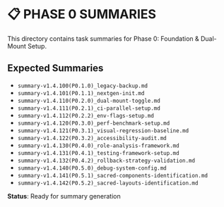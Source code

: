# 📋 **PHASE 0 SUMMARIES**

This directory contains task summaries for Phase 0: Foundation & Dual-Mount Setup.

## **Expected Summaries**
- `summary-v1.4.100(P0.1.0)_legacy-backup.md`
- `summary-v1.4.101(P0.1.1)_nextgen-init.md`
- `summary-v1.4.110(P0.2.0)_dual-mount-toggle.md`
- `summary-v1.4.111(P0.2.1)_ci-parallel-setup.md`
- `summary-v1.4.112(P0.2.2)_env-flags-setup.md`
- `summary-v1.4.120(P0.3.0)_perf-benchmark-setup.md`
- `summary-v1.4.121(P0.3.1)_visual-regression-baseline.md`
- `summary-v1.4.122(P0.3.2)_accessibility-audit.md`
- `summary-v1.4.130(P0.4.0)_role-analysis-framework.md`
- `summary-v1.4.131(P0.4.1)_testing-framework-setup.md`
- `summary-v1.4.132(P0.4.2)_rollback-strategy-validation.md`
- `summary-v1.4.140(P0.5.0)_debug-system-config.md`
- `summary-v1.4.141(P0.5.1)_sacred-components-identification.md`
- `summary-v1.4.142(P0.5.2)_sacred-layouts-identification.md`

**Status**: Ready for summary generation 